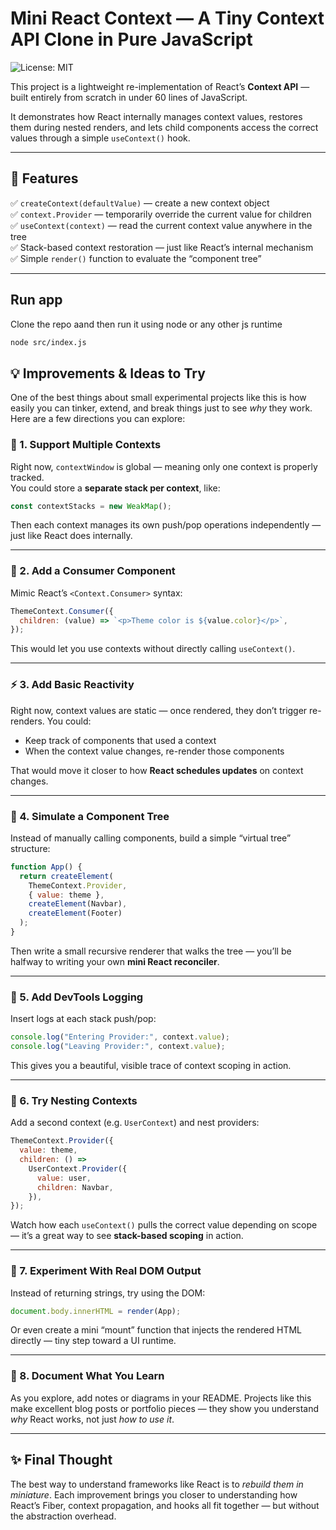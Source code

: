 # Mini React Context — A Tiny Context API Clone in Pure JavaScript

![License: MIT](https://img.shields.io/badge/License-MIT-blue.svg)

This project is a lightweight re-implementation of React’s **Context API** — built entirely from scratch in under 60 lines of JavaScript.

It demonstrates how React internally manages context values, restores them during nested renders, and lets child components access the correct values through a simple `useContext()` hook.

---

## 🚀 Features

✅ `createContext(defaultValue)` — create a new context object  
✅ `context.Provider` — temporarily override the current value for children  
✅ `useContext(context)` — read the current context value anywhere in the tree  
✅ Stack-based context restoration — just like React’s internal mechanism  
✅ Simple `render()` function to evaluate the “component tree”

---

## Run app

Clone the repo aand then run it using node or any other js runtime

```bash
node src/index.js
```

## 💡 Improvements & Ideas to Try

One of the best things about small experimental projects like this is how easily you can tinker, extend, and break things just to see _why_ they work.  
Here are a few directions you can explore:

### 🧩 1. Support Multiple Contexts

Right now, `contextWindow` is global — meaning only one context is properly tracked.  
You could store a **separate stack per context**, like:

```js
const contextStacks = new WeakMap();
```

Then each context manages its own push/pop operations independently — just like React does internally.

---

### 🔁 2. Add a Consumer Component

Mimic React’s `<Context.Consumer>` syntax:

```js
ThemeContext.Consumer({
  children: (value) => `<p>Theme color is ${value.color}</p>`,
});
```

This would let you use contexts without directly calling `useContext()`.

---

### ⚡ 3. Add Basic Reactivity

Right now, context values are static — once rendered, they don’t trigger re-renders.
You could:

- Keep track of components that used a context
- When the context value changes, re-render those components

That would move it closer to how **React schedules updates** on context changes.

---

### 🌳 4. Simulate a Component Tree

Instead of manually calling components, build a simple “virtual tree” structure:

```js
function App() {
  return createElement(
    ThemeContext.Provider,
    { value: theme },
    createElement(Navbar),
    createElement(Footer)
  );
}
```

Then write a small recursive renderer that walks the tree — you’ll be halfway to writing your own **mini React reconciler**.

---

### 🧠 5. Add DevTools Logging

Insert logs at each stack push/pop:

```js
console.log("Entering Provider:", context.value);
console.log("Leaving Provider:", context.value);
```

This gives you a beautiful, visible trace of context scoping in action.

---

### 🧬 6. Try Nesting Contexts

Add a second context (e.g. `UserContext`) and nest providers:

```js
ThemeContext.Provider({
  value: theme,
  children: () =>
    UserContext.Provider({
      value: user,
      children: Navbar,
    }),
});
```

Watch how each `useContext()` pulls the correct value depending on scope — it’s a great way to see **stack-based scoping** in action.

---

### 🧩 7. Experiment With Real DOM Output

Instead of returning strings, try using the DOM:

```js
document.body.innerHTML = render(App);
```

Or even create a mini “mount” function that injects the rendered HTML directly — tiny step toward a UI runtime.

---

### 💭 8. Document What You Learn

As you explore, add notes or diagrams in your README.
Projects like this make excellent blog posts or portfolio pieces — they show you understand _why_ React works, not just _how to use it_.

---

## ✨ Final Thought

The best way to understand frameworks like React is to _rebuild them in miniature_.
Each improvement brings you closer to understanding how React’s Fiber, context propagation, and hooks all fit together — but without the abstraction overhead.
